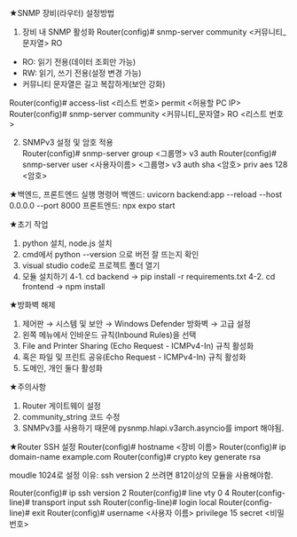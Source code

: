 ★SNMP 장비(라우터) 설정방법
1. 장비 내 SNMP 활성화
Router(config)# snmp-server community <커뮤니티_문자열> RO
 - RO: 읽기 전용(데이터 조회만 가능)
 - RW: 읽기, 쓰기 전용(설정 변경 가능)
 - 커뮤니티 문자열은 길고 복잡하게(보안 강화)

Router(config)# access-list <리스트 번호> permit <허용할 PC IP>
Router(config)# snmp-server community <커뮤니티_문자열> RO <리스트 번호>

2. SNMPv3 설정 및 암호 적용  
Router(config)# snmp-server group <그룹명> v3 auth
Router(config)# snmp-server user <사용자이름> <그룹명> v3 auth sha <암호> priv aes 128 <암호>

★백엔드, 프론트엔드 실행 명령어
백엔드: uvicorn backend:app --reload --host 0.0.0.0 --port 8000
프론트엔드: npx expo start

★초기 작업
1. python 설치, node.js 설치
2. cmd에서 python --version 으로 버전 잘 뜨는지 확인
3. visual studio code로 프로젝트 폴더 열기
4. 모듈 설치하기
4-1. cd backend -> pip install -r requirements.txt
4-2. cd frontend -> npm install

★방화벽 해제
1. 제어판 → 시스템 및 보안 → Windows Defender 방화벽 → 고급 설정
2. 왼쪽 메뉴에서 인바운드 규칙(Inbound Rules)을 선택
3. File and Printer Sharing (Echo Request - ICMPv4-In) 규칙 활성화
4. 혹은 파일 및 프린트 공유(Echo Request - ICMPv4-In) 규칙 활성화
5. 도메인, 개인 둘다 활성화

★주의사항
1. Router 게이트웨이 설정
2. community_string 코드 수정
3. SNMPv3를 사용하기 때문에 pysnmp.hlapi.v3arch.asyncio를 import 해야됨.

★Router SSH 설정
Router(config)# hostname <장비 이름>
Router(config)# ip domain-name example.com
Router(config)# crypto key generate rsa

moudle 1024로 설정
이유: ssh version 2 쓰려면 812이상의 모듈을 사용해야함.

Router(config)# ip ssh version 2
Router(config)# line vty 0 4
Router(config-line)# transport input ssh
Router(config-line)# login local
Router(config-line)# exit
Router(config)# username <사용자 이름> privilege 15 secret <비밀번호>